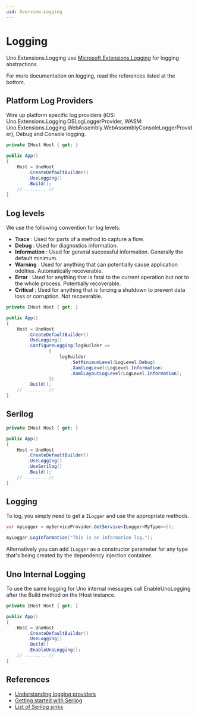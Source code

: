 ```yaml
---
uid: Overview.Logging
---
```

# Logging
Uno.Extensions.Logging use [Microsoft.Extensions.Logging](https://www.nuget.org/packages/Microsoft.Extensions.Logging) for logging abstractions.

For more documentation on logging, read the references listed at the bottom.


## Platform Log Providers

Wire up platform specific log providers (iOS: Uno.Extensions.Logging.OSLogLoggerProvider, WASM: Uno.Extensions.Logging.WebAssembly.WebAssemblyConsoleLoggerProvider), Debug and Console logging.

```csharp
private IHost Host { get; }

public App()
{
    Host = UnoHost
        .CreateDefaultBuilder()
        .UseLogging()
        .Build();
    // ........ //
}
```

## Log levels

We use the following convention for log levels:

  - **Trace** : Used for parts of a method to capture a flow.
  - **Debug** : Used for diagnostics information.
  - **Information** : Used for general successful information. Generally the default minimum.
  - **Warning** : Used for anything that can potentially cause application oddities. Automatically recoverable.
  - **Error** : Used for anything that is fatal to the current operation but not to the whole process. Potentially recoverable.
  - **Critical** : Used for anything that is forcing a shutdown to prevent data loss or corruption. Not recoverable.

```csharp
private IHost Host { get; }

public App()
{
    Host = UnoHost
        .CreateDefaultBuilder()
        .UseLogging()
        .ConfigureLogging(logBuilder =>
                {
                    logBuilder
                        .SetMinimumLevel(LogLevel.Debug)
                        .XamlLogLevel(LogLevel.Information)
                        .XamlLayoutLogLevel(LogLevel.Information);
                })
        .Build();
    // ........ //
}
```

## Serilog

```csharp
private IHost Host { get; }

public App()
{
    Host = UnoHost
        .CreateDefaultBuilder()
        .UseLogging()
        .UseSerilog()
        .Build();
    // ........ //
}
```

## Logging

To log, you simply need to get a `ILogger` and use the appropriate methods.

```csharp
var myLogger = myServiceProvider.GetService<ILogger<MyType>>();

myLogger.LogInformation("This is an information log.");
```

Alternatively you can add `ILogger` as a constructor parameter for any type that's being created by the dependency injection container.


## Uno Internal Logging

To use the same logging for Uno internal messages call EnableUnoLogging after the Build method on the IHost instance. 

```csharp
private IHost Host { get; }

public App()
{
    Host = UnoHost
        .CreateDefaultBuilder()
        .UseLogging()
        .Build()
        .EnableUnoLogging();
    // ........ //
}
```

## References
- [Understanding logging providers](https://docs.microsoft.com/en-us/aspnet/core/fundamentals/logging/?view=aspnetcore-3.0)
- [Getting started with Serilog](https://github.com/serilog/serilog/wiki/Getting-Started)
- [List of Serilog sinks](https://github.com/serilog/serilog/wiki/Provided-Sinks)
